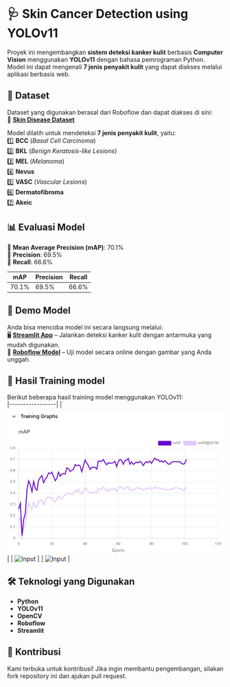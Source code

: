 # 🩺 Skin Cancer Detection using YOLOv11  

Proyek ini mengembangkan **sistem deteksi kanker kulit** berbasis **Computer Vision** menggunakan **YOLOv11** dengan bahasa pemrograman Python. Model ini dapat mengenali **7 jenis penyakit kulit** yang dapat diakses melalui aplikasi berbasis web.  

## 📌 Dataset  
Dataset yang digunakan berasal dari Roboflow dan dapat diakses di sini:  
🔗 **[Skin Disease Dataset](https://universe.roboflow.com/uascv-5uxrj/skin_disease-y20fz/dataset/1)**  

Model dilatih untuk mendeteksi **7 jenis penyakit kulit**, yaitu:  
1️⃣ **BCC** (*Basal Cell Carcinoma*)  
2️⃣ **BKL** (*Benign Keratosis-like Lesions*)  
3️⃣ **MEL** (*Melanoma*)  
4️⃣ **Nevus**  
5️⃣ **VASC** (*Vascular Lesions*)  
6️⃣ **Dermatofibroma**  
7️⃣ **Akeic**  

## 📊 Evaluasi Model  
🔹 **Mean Average Precision (mAP)**: 70.1%  
🔹 **Precision**: 69.5%  
🔹 **Recall**: 66.6%  

| **mAP** | **Precision** | **Recall** |
|---------|-------------|------------|
| 70.1%   | 69.5%       | 66.6%      |

## 🚀 Demo Model  
Anda bisa mencoba model ini secara langsung melalui:  
🖥️ **[Streamlit App](https://skindisease-detect.streamlit.app/)** – Jalankan deteksi kanker kulit dengan antarmuka yang mudah digunakan.  
🤖 **[Roboflow Model](https://universe.roboflow.com/uascv-5uxrj/skin_disease-y20fz/model/1)** – Uji model secara online dengan gambar yang Anda unggah.  

## 📸 Hasil Training model 
Berikut beberapa hasil training model menggunakan YOLOv11:  
|-----------------|
| ![Input](./training_evaluation/training_graph.png) |
| ![Input](path/training_evaluation/loss_graph.png) | 
| ![Input](path/training_evaluation/precision.png) | 

## 🛠️ Teknologi yang Digunakan  
- **Python**  
- **YOLOv11**  
- **OpenCV**  
- **Roboflow**  
- **Streamlit**  

## 🤝 Kontribusi  
Kami terbuka untuk kontribusi! Jika ingin membantu pengembangan, silakan fork repository ini dan ajukan pull request.  

